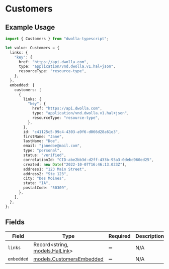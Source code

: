 # Customers

## Example Usage

```typescript
import { Customers } from "dwolla-typescript";

let value: Customers = {
  links: {
    "key": {
      href: "https://api.dwolla.com",
      type: "application/vnd.dwolla.v1.hal+json",
      resourceType: "resource-type",
    },
  },
  embedded: {
    customers: [
      {
        links: {
          "key": {
            href: "https://api.dwolla.com",
            type: "application/vnd.dwolla.v1.hal+json",
            resourceType: "resource-type",
          },
        },
        id: "c41125c5-99c4-4303-a9f6-d066d28a61e3",
        firstName: "Jane",
        lastName: "Doe",
        email: "janedoe@mail.com",
        type: "personal",
        status: "verified",
        correlationId: "CID-abe2bb3d-d2ff-433b-95a3-0debd960ed25",
        created: new Date("2022-10-07T16:46:13.023Z"),
        address1: "123 Main Street",
        address2: "Ste 123",
        city: "Des Moines",
        state: "IA",
        postalCode: "50309",
      },
    ],
  },
};
```

## Fields

| Field                                                      | Type                                                       | Required                                                   | Description                                                |
| ---------------------------------------------------------- | ---------------------------------------------------------- | ---------------------------------------------------------- | ---------------------------------------------------------- |
| `links`                                                    | Record<string, [models.HalLink](../models/hallink.md)>     | :heavy_minus_sign:                                         | N/A                                                        |
| `embedded`                                                 | [models.CustomersEmbedded](../models/customersembedded.md) | :heavy_minus_sign:                                         | N/A                                                        |